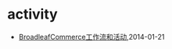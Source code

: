 # activity
* [BroadleafCommerce工作流和活动](/2014/2014-01-21-broadleafcommerce-workflow-and-activity),2014-01-21
